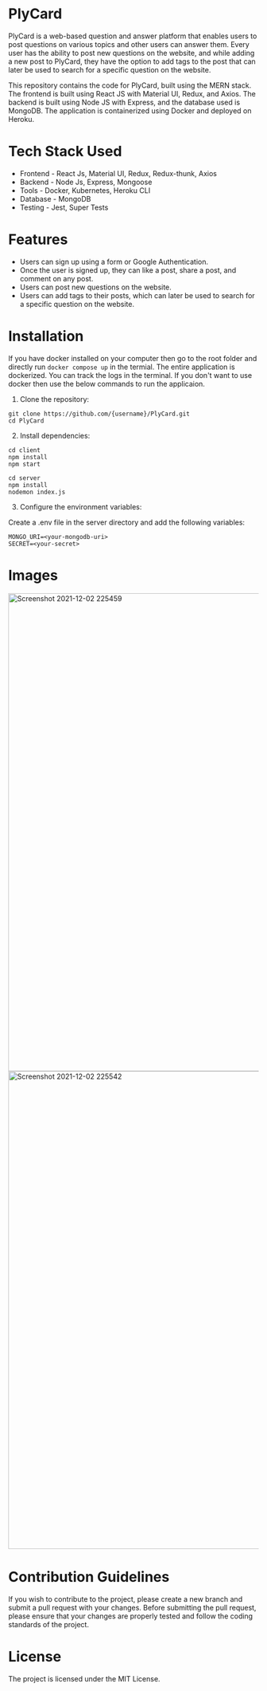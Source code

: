 # PlyCard
PlyCard is a web-based question and answer platform that enables users to post questions on various topics and other users can answer them. Every user has the ability to post new questions on the website, and while adding a new post to PlyCard, they have the option to add tags to the post that can later be used to search for a specific question on the website.

This repository contains the code for PlyCard, built using the MERN stack. The frontend is built using React JS with Material UI, Redux, and Axios. The backend is built using Node JS with Express, and the database used is MongoDB. The application is containerized using Docker and deployed on Heroku.


# Tech Stack Used

- Frontend - React Js, Material UI, Redux, Redux-thunk, Axios 
- Backend - Node Js, Express, Mongoose
- Tools - Docker, Kubernetes, Heroku CLI
- Database - MongoDB 
- Testing - Jest, Super Tests

# Features
- Users can sign up using a form or Google Authentication.
- Once the user is signed up, they can like a post, share a post, and comment on any post.
- Users can post new questions on the website.
- Users can add tags to their posts, which can later be used to search for a specific question on the website.

# Installation 

If you have docker installed on your computer then go to the root folder and directly run `docker compose up` in the termial. The entire application is dockerized. You can track the logs in the terminal. If you don't want to use docker then use the below commands to run the applicaion. 

1. Clone the repository:
```
git clone https://github.com/{username}/PlyCard.git
cd PlyCard
```

2. Install dependencies:

```
cd client
npm install 
npm start
```
```
cd server
npm install 
nodemon index.js
```

3. Configure the environment variables:

Create a .env file in the server directory and add the following variables:

```
MONGO_URI=<your-mongodb-uri>
SECRET=<your-secret>
```


# Images 

<img width="959" alt="Screenshot 2021-12-02 225459" src="https://user-images.githubusercontent.com/67458417/144472227-454f2b16-db07-41f5-a0e4-dc742162e822.png">
<img width="959" alt="Screenshot 2021-12-02 225542" src="https://user-images.githubusercontent.com/67458417/144472321-4796ae4d-9a77-4043-b72d-b22647cdbbc6.png">

# Contribution Guidelines
If you wish to contribute to the project, please create a new branch and submit a pull request with your changes. Before submitting the pull request, please ensure that your changes are properly tested and follow the coding standards of the project.

# License
The project is licensed under the MIT License.


